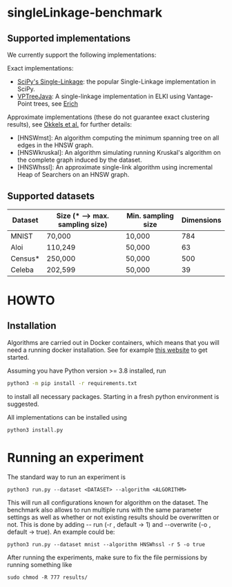 # singleLinkage-benchmark

## Supported implementations

We currently support the following implementations:

Exact implementations: 
- [SciPy's Single-Linkage](https://docs.scipy.org/doc/scipy/reference/generated/scipy.cluster.hierarchy.single.html): the popular Single-Linkage implementation in SciPy.
- [VPTreeJava](https://github.com/elki-project/elki/blob/550de994d477ce25b696192f142dfc03e094fa24/elki-clustering/src/main/java/elki/clustering/hierarchical/HeapOfSearchersSingleLink.java#L143): A single-linkage implementation in ELKI using Vantage-Point trees, see [Erich](https://link.springer.com/chapter/10.1007/978-3-031-75823-2_20)

Approximate implementations (these do not guarantee exact clustering results), see [Okkels et al.]() for further details:
- [HNSWmst]: An algorithm computing the minimum spanning tree on all edges in the HNSW graph.
- [HNSWkruskal]: An algorithm simulating running Kruskal's algorithm on the complete graph induced by the dataset.
- [HNSWhssl]: An approximate single-link algorithm using incremental Heap of Searchers on an HNSW graph.

## Supported datasets

| Dataset    | Size (* --> max. sampling size)     | Min. sampling size | Dimensions |
|------------|-----------|------------|-----------|
| MNIST      | 70,000    | 10,000     | 784       |
| Aloi       | 110,249   | 50,000     | 63        |
| Census*    | 250,000   | 50,000     | 500       | 
| Celeba     | 202,599   | 50,000     | 39        |

# HOWTO 

## Installation

Algorithms are carried out in Docker containers, which means that you will need a running docker installation. See for example [this website](https://www.digitalocean.com/community/tutorial-collections/how-to-install-and-use-docker) to get started.

Assuming you have Python version >= 3.8 installed, run

```bash
python3 -m pip install -r requirements.txt 
```

to install all necessary packages. Starting in a fresh python environment is suggested. 

All implementations can be installed using
```bash
python3 install.py
```

# Running an experiment

The standard way to run an experiment is

```
python3 run.py --dataset <DATASET> --algorithm <ALGORITHM> 
```

This will run all configurations known for algorithm on the dataset. The benchmark also allows to run multiple runs with the same parameter settings as well as whether or not existing results should be overwritten or not. This is done by adding -- run <RUN NUMBER> (-r <RUN NUMBER>, default -> 1) and --overwrite <boolean> (-o <boolean>, default -> true). An example could be:

```
python3 run.py --dataset mnist --algorithm HNSWhssl -r 5 -o true
```

After running the experiments, make sure to fix the file permissions by running something like 

```
sudo chmod -R 777 results/
```

